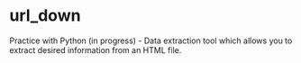 # url_down
Practice with Python (in progress) - Data extraction tool which allows you to extract desired information from an HTML file.
